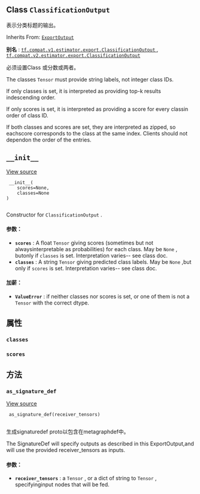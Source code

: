 

## Class  `ClassificationOutput` 
表示分类标题的输出。

Inherits From: [ `ExportOutput` ](https://tensorflow.google.cn/api_docs/python/tf/estimator/export/ExportOutput)

**别名** : [ `tf.compat.v1.estimator.export.ClassificationOutput` ](/api_docs/python/tf/estimator/export/ClassificationOutput), [ `tf.compat.v2.estimator.export.ClassificationOutput` ](/api_docs/python/tf/estimator/export/ClassificationOutput)

必须设置Class 或分数或两者。

The classes  `Tensor`  must provide string labels, not integer class IDs.

If only classes is set, it is interpreted as providing top-k results indescending order.

If only scores is set, it is interpreted as providing a score for every classin order of class ID.

If both classes and scores are set, they are interpreted as zipped, so eachscore corresponds to the class at the same index.  Clients should not dependon the order of the entries.

##  `__init__` 
[View source](https://github.com/tensorflow/tensorflow/blob/r2.0/tensorflow/python/saved_model/model_utils/export_output.py#L120-L148)

```
 __init__(
    scores=None,
    classes=None
)
 
```

Constructor for  `ClassificationOutput` .

#### 参数：
- **`scores`** : A float  `Tensor`  giving scores (sometimes but not alwaysinterpretable as probabilities) for each class.  May be  `None` , butonly if  `classes`  is set.  Interpretation varies-- see class doc.
- **`classes`** : A string  `Tensor`  giving predicted class labels.  May be  `None` ,but only if  `scores`  is set.  Interpretation varies-- see class doc.


#### 加薪：
- **`ValueError`** : if neither classes nor scores is set, or one of them is not a `Tensor`  with the correct dtype.


## 属性


###  `classes` 


###  `scores` 


## 方法


###  `as_signature_def` 
[View source](https://github.com/tensorflow/tensorflow/blob/r2.0/tensorflow/python/saved_model/model_utils/export_output.py#L158-L167)

```
 as_signature_def(receiver_tensors)
 
```

生成signaturedef proto以包含在metagraphdef中。

The SignatureDef will specify outputs as described in this ExportOutput,and will use the provided receiver_tensors as inputs.

#### 参数：
- **`receiver_tensors`** : a  `Tensor` , or a dict of string to  `Tensor` , specifyinginput nodes that will be fed.
